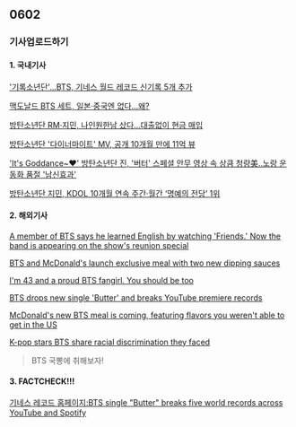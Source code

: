 ## 0602
### 기사업로드하기
#### 1. 국내기사

['기록소년단'…BTS, 기네스 월드 레코드 신기록 5개 추가](https://www.hankyung.com/entertainment/article/202105273878H)

[맥도날드 BTS 세트, 일본·중국엔 없다…왜?](https://www.donga.com/news/Economy/article/all/20210530/107174610/1)

[방탄소년단 RM·지민, 나인원한남 샀다…대출없이 현금 매입](https://www.hankyung.com/realestate/article/2021060122397)

[방탄소년단 '다이너마이트' MV, 공개 10개월 만에 11억 뷰](https://www.nocutnews.co.kr/news/5562608)

['It's Goddance~♥' 방탄소년단 진, '버터' 스페셜 안무 영상 속 상큼 청량美..노랑 운동화 품절 '남신효과'](https://star.mt.co.kr/stview.php?no=2021060110451094992&MLN)

[방탄소년단 지민, KDOL 10개월 연속 주간·월간 ‘명예의 전당’ 1위](http://www.topdaily.kr/news/articleView.html?idxno=105743)

>

#### 2. 해외기사

[A member of BTS says he learned English by watching 'Friends.' Now the band is appearing on the show's reunion special](https://edition.cnn.com/2021/05/26/entertainment/bts-friends-reunion-special-trnd/index.html)

[BTS and McDonald's launch exclusive meal with two new dipping sauces](https://edition.cnn.com/videos/business/2021/05/26/bts-mcdonalds-meal-orig.cnn-business)

[I'm 43 and a proud BTS fangirl. You should be too](https://edition.cnn.com/2021/05/21/opinions/bts-butter-bts-army-saved-me-neutill/index.html)

[BTS drops new single 'Butter' and breaks YouTube premiere records](https://edition.cnn.com/2021/05/21/entertainment/bts-single-butter/index.html)

[McDonald's new BTS meal is coming, featuring flavors you weren't able to get in the US](https://edition.cnn.com/2021/04/19/business/bts-mcdonalds-meal/index.html)

[K-pop stars BTS share racial discrimination they faced](https://edition.cnn.com/2021/03/30/entertainment/bts-racial-discrimination-scli-intl/index.html)

> BTS 국뽕에 취해보자!

#### 3. FACTCHECK!!!

[기네스 레코드 홈페이지:BTS single "Butter" breaks five world records across YouTube and Spotify](https://www.guinnessworldrecords.com/news/2021/5/bts-single-butter-breaks-five-world-records-across-youtube-and-spotify-661556)

[]()
